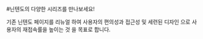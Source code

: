 #닌텐도의 다양한 시리즈를 만나보세요!

 기존 닌텐도 페이지를 리뉴얼 하여 사용자의 편의성과 
접근성 및 세련된 디자인 으로 사용자의 재접속률을
 높이는 것 을 목표로 합니다.  